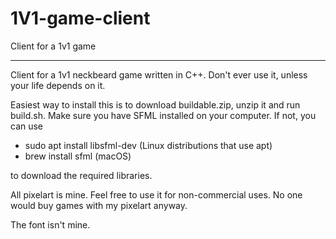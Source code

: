 # 1V1-game-client
Client for a 1v1 game

---

Client for a 1v1 neckbeard game written in C++. Don't ever use it, unless your life depends on it.

Easiest way to install this is to download buildable.zip, unzip it and run build.sh.
Make sure you have SFML installed on your computer.
If not, you can use 
  * sudo apt install libsfml-dev (Linux distributions that use apt) 
  * brew install sfml (macOS)

to download the required libraries.

All pixelart is mine. Feel free to use it for non-commercial uses. No one would buy games with my pixelart anyway.

The font isn't mine.
